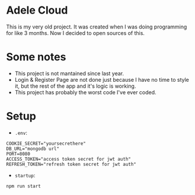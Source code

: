 # Adele Cloud
This is my very old project. It was created when I was doing programming for like 3 months.
Now I decided to open sources of this.

# Some notes
- This project is not mantained since last year.
- Login & Register Page are not done just because I have no time to style it, but the rest of the app and it's logic is working.
- This project has probably the worst code I've ever coded.

# Setup
- `.env`:
```env
COOKIE_SECRET="yoursecrethere"
DB_URL="mongodb url"
PORT=8080
ACCESS_TOKEN="access token secret for jwt auth"
REFRESH_TOKEN="refresh token secret for jwt auth"
```
- `startup`:
```bash
npm run start
```